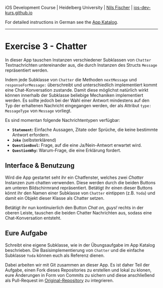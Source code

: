 iOS Development Course | Heidelberg University | [Nils Fischer](https://github.com/knly) | [ios-dev-kurs.github.io](ios-dev-kurs.github.io)

For detailed instructions in German see the [App Katalog](https://github.com/ios-dev-kurs/skript).

---

# Exercise 3 - Chatter

In dieser App tauschen Instanzen verschiedener Subklassen von `Chatter` Textnachrichten untereinander aus, die durch Instanzen des Structs `Message` repräsentiert werden.

Indem jede Subklasse von `Chatter` die Methoden `nextMessage` und `responseForMessage:` überschreibt und unterschiedlich implementiert kommt eine Chat-Konversation zustande. Damit diese möglichst natürlich wirkt können innerhalb der Subklasse beliebige Mechaniken implementiert werden. Es sollte jedoch bei der Wahl einer Antwort mindestens auf den Typ der erhaltenen Nachricht eingegangen werden, der als Attribut `type: MessageType` von `Message` vorliegt.

Es sind momentan folgende Nachrichtentypen verfügbar:

- **`Statement`:** Einfache Aussagen, Zitate oder Sprüche, die keine bestimmte Antwort erfordern.
- **`Joke`** (selbsterklärend)
- **`QuestionBool`:** Frage, auf die eine Ja/Nein-Antwort erwartet wird.
- **`QuestionWhy`:** Warum-Frage, die eine Erklärung fordert.

## Interface & Benutzung

Wird die App gestartet seht ihr ein Chatfenster, welches zwei *Chatter* Instanzen zum chatten verwenden. Diese werden durch die beiden Buttons am unteren Bildschirmrand repräsentiert. Betätigt ihr einen dieser Buttons könnt ihr den Namen einer Subklasse von `Chatter` eintippen (z.B. `Yoda`) und damit ein Objekt dieser Klasse als Chatter setzen.

Betätigt ihr nun kontinuierlich den Button *Chat on, guys!* rechts in der oberen Leiste, tauschen die beiden Chatter Nachrichten aus, sodass eine Chat-Konversation entsteht.

## Eure Aufgabe

Schreibt eine eigene Subklasse, wie in der Übungsaufgabe im App Katalog beschrieben. Die Basisimplementierung von `Chatter` und die einfache Subklasse `Yoda` können euch als Referenz dienen.

Dabei arbeiten wir mit Git zusammen an dieser App. Es ist daher Teil der Aufgabe, einen Fork dieses Repositories zu erstellen und lokal zu klonen, eure Änderungen in Form von Commits zu sichern und diese anschließend als Pull-Request im [Original-Repository](https://github.com/iOS-Dev-Kurs/chatter) zu integrieren.
